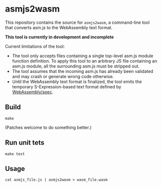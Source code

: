 # asmjs2wasm

This repository contains the source for `asmjs2wasm`, a command-line tool that
converts asm.js to the WebAssembly text format.

**This tool is currently in development and incomplete**

Current limitations of the tool:
* The tool only accepts files containing a single top-level asm.js module
  function definition. To apply this tool to an arbitrary JS file containing
  an asm.js module, all the surrounding asm.js must be stripped out.
* The tool assumes that the incoming asm.js has already been validated and
  may crash or generate wrong code otherwise.
* Until the WebAssembly text format is finalized, the tool emits the
  temporary S-Expression-based text format defined by
  [WebAssembly/spec](https://github.com/WebAssembly/spec).

## Build
```
make
```
(Patches welcome to do something better.)

## Run unit tets
```
make test
```

## Usage
```
cat asmjs_file.js | asmjs2wasm > wasm_file.wasm
```
